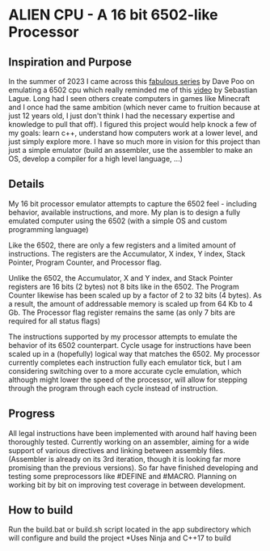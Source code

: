 # ALIEN CPU - A 16 bit 6502-like Processor
## Inspiration and Purpose
In the summer of 2023 I came across this [fabulous series](https://www.youtube.com/watch?v=qJgsuQoy9bc&list=PLLwK93hM93Z13TRzPx9JqTIn33feefl37) by Dave Poo on emulating a 6502 cpu which really reminded me of this [video](https://www.youtube.com/watch?v=QZwneRb-zqA) by Sebastian Lague. Long had I seen others create computers in games like Minecraft and I once had the same ambition (which never came to fruition because at just 12 years old, I just don't think I had the necessary expertise and knowledge to pull that off). I figured this project would help knock a few of my goals: learn c++, understand how computers work at a lower level, and just simply explore more. I have so much more in vision for this project than just a simple emulator (build an assembler, use the assembler to make an OS, develop a compiler for a high level language, ...)

## Details
My 16 bit processor emulator attempts to capture the 6502 feel - including behavior, available instructions, and more. My plan is to design a fully emulated computer using the 6502 (with a simple OS and custom programming language)

Like the 6502, there are only a few registers and a limited amount of instructions. The registers are the Accumulator, X index, Y index, Stack Pointer, Program Counter, and Processor flag. 

Unlike the 6502, the Accumulator, X and Y index, and Stack Pointer registers are 16 bits (2 bytes) not 8 bits like in the 6502. The Program Counter likewise has been scaled up by a factor of 2 to 32 bits (4 bytes). As a result, the amount of addressable memory is scaled up from 64 Kb to 4 Gb. The Processor flag register remains the same (as only 7 bits are required for all status flags)

The instructions supported by my processor attempts to emulate the behavior of its 6502 counterpart. Cycle usage for instructions have been scaled up in a (hopefully) logical way that matches the 6502. My processor currently completes each instruction fully each emulator tick, but I am considering switching over to a more accurate cycle emulation, which although might lower the speed of the processor, will allow for stepping through the program through each cycle instead of instruction.

## Progress
All legal instructions have been implemented with around half having been thoroughly tested.
Currently working on an assembler, aiming for a wide support of various directives and linking between assembly files. (Assembler is already on its 3rd iteration, though it is looking far more promising than the previous versions). So far have finished developing and testing some preprocessors like #DEFINE and #MACRO.
Planning on working bit by bit on improving test coverage in between development.

## How to build
Run the build.bat or build.sh script located in the app subdirectory which will configure and build the project
*Uses Ninja and C++17 to build

